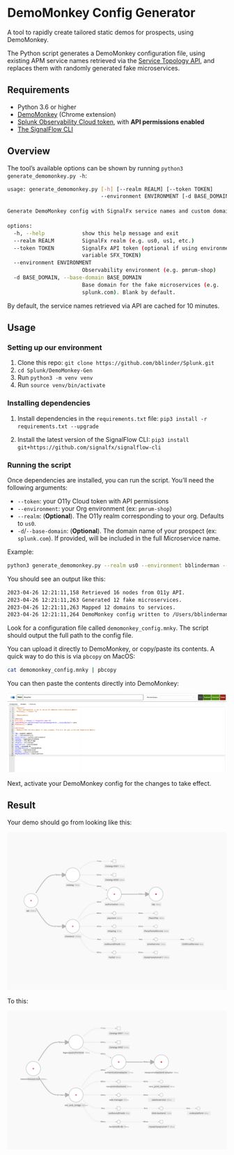 # DemoMonkey Config Generator

A tool to rapidly create tailored static demos for prospects, using DemoMonkey.

The Python script generates a DemoMonkey configuration file, using existing APM service names retrieved via the [Service Topology API](https://dev.splunk.com/observability/reference/api/apm_service_topology/latest), and replaces them with randomly generated fake microservices.

## Requirements

- Python 3.6 or higher
- [DemoMonkey](https://chrome.google.com/webstore/detail/demomonkey/jgbhioialphpgjgofopnplfibkeehgjd) (Chrome extension)
- [Splunk Observability Cloud token](https://docs.splunk.com/Observability/admin/authentication-tokens/tokens.html#nav-Create-and-manage-authentication-tokens), with **API permissions enabled**
- [The SignalFlow CLI](https://github.com/signalfx/signalflow-cli)

## Overview

The tool’s available options can be shown by running `python3 generate_demomonkey.py -h`:

```bash
usage: generate_demomonkey.py [-h] [--realm REALM] [--token TOKEN]
                              --environment ENVIRONMENT [-d BASE_DOMAIN]

Generate DemoMonkey config with SignalFx service names and custom domain names

options:
  -h, --help            show this help message and exit
  --realm REALM         SignalFx realm (e.g. us0, us1, etc.)
  --token TOKEN         SignalFx API token (optional if using environment
                        variable SFX_TOKEN)
  --environment ENVIRONMENT
                        Observability environment (e.g. pmrum-shop)
  -d BASE_DOMAIN, --base-domain BASE_DOMAIN
                        Base domain for the fake microservices (e.g.
                        splunk.com). Blank by default.
```

By default, the service names retrieved via API are cached for 10 minutes.

## Usage

### Setting up our environment
1. Clone this repo: `git clone https://github.com/bblinder/Splunk.git`
2. `cd Splunk/DemoMonkey-Gen`
3. Run `python3 -m venv venv`
4. Run `source venv/bin/activate`

### Installing dependencies

1. Install dependencies in the `requirements.txt` file: `pip3 install -r requirements.txt --upgrade`

2. Install the latest version of the SignalFlow CLI: `pip3 install git+https://github.com/signalfx/signalflow-cli`

### Running the script

Once dependencies are installed, you can run the script. You’ll need the following arguments:

- `--token`: your O11y Cloud token with API permissions
- `--environment`: your Org environment (ex: `pmrum-shop`)
- `--realm`: (**Optional**). The O11y realm corresponding to your org. Defaults to `us0`.
- `-d`/`--base-domain`: (**Optional**). The domain name of your prospect (ex: `splunk.com`). If provided, will be included in the full Microservice name.

Example:

```bash
python3 generate_demomonkey.py --realm us0 --environment bblinderman --token xxxxxxx -d splunk.com     
```

You should see an output like this:

```bash
2023-04-26 12:21:11,158 Retrieved 16 nodes from O11y API.
2023-04-26 12:21:11,263 Generated 12 fake microservices.
2023-04-26 12:21:11,263 Mapped 12 domains to services.
2023-04-26 12:21:11,264 DemoMonkey config written to /Users/bblinderman/Github/Splunk/DemoMonkey-Gen/demomonkey_config.mnky
```

Look for a configuration file called `demomonkey_config.mnky`. The script should output the full path to the config file.

You can upload it directly to DemoMonkey, or copy/paste its contents. A quick way to do this is via `pbcopy` on MacOS:

```bash
cat demomonkey_config.mnky | pbcopy
```

You can then paste the contents directly into DemoMonkey:

![](images/2023-04-26%20at%2011.43.21.png)

Next, activate your DemoMonkey config for the changes to take effect.

## Result

Your demo should go from looking like this:

![](images/2023-04-26%20at%2011.40.58.png)

To this:

![](images/2023-04-26%20at%2011.41.39.png)
